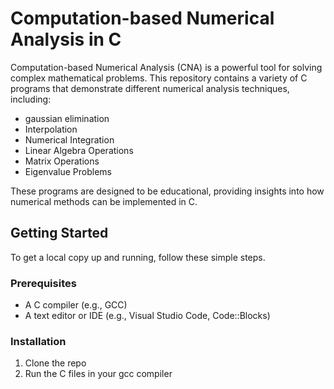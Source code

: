 # Computation-based Numerical Analysis in C

Computation-based Numerical Analysis (CNA) is a powerful tool for solving complex mathematical problems. This repository contains a variety of C programs that demonstrate different numerical analysis techniques, including:

- gaussian elimination
- Interpolation
- Numerical Integration
- Linear Algebra Operations
- Matrix Operations
- Eigenvalue Problems

These programs are designed to be educational, providing insights into how numerical methods can be implemented in C.

## Getting Started

To get a local copy up and running, follow these simple steps.

### Prerequisites

- A C compiler (e.g., GCC)
- A text editor or IDE (e.g., Visual Studio Code, Code::Blocks)

### Installation

1. Clone the repo
2. Run the C files in your gcc compiler
